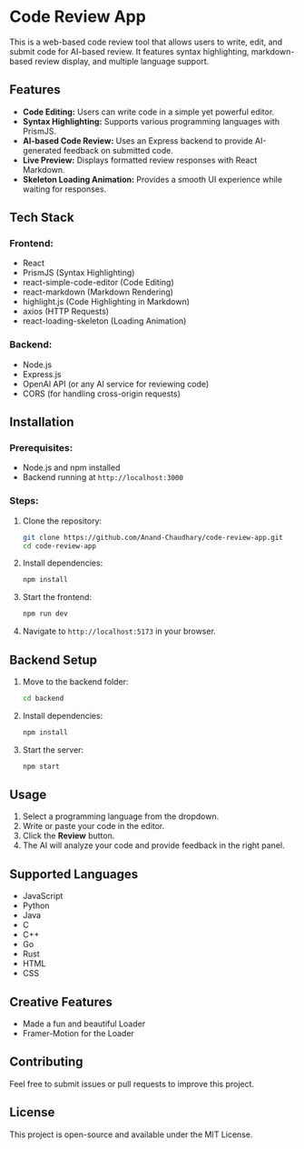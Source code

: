 # Code Review App

This is a web-based code review tool that allows users to write, edit, and submit code for AI-based review. It features syntax highlighting, markdown-based review display, and multiple language support.

## Features
- **Code Editing:** Users can write code in a simple yet powerful editor.
- **Syntax Highlighting:** Supports various programming languages with PrismJS.
- **AI-based Code Review:** Uses an Express backend to provide AI-generated feedback on submitted code.
- **Live Preview:** Displays formatted review responses with React Markdown.
- **Skeleton Loading Animation:** Provides a smooth UI experience while waiting for responses.

## Tech Stack
### Frontend:
- React
- PrismJS (Syntax Highlighting)
- react-simple-code-editor (Code Editing)
- react-markdown (Markdown Rendering)
- highlight.js (Code Highlighting in Markdown)
- axios (HTTP Requests)
- react-loading-skeleton (Loading Animation)

### Backend:
- Node.js
- Express.js
- OpenAI API (or any AI service for reviewing code)
- CORS (for handling cross-origin requests)

## Installation
### Prerequisites:
- Node.js and npm installed
- Backend running at `http://localhost:3000`

### Steps:
1. Clone the repository:
   ```sh
   git clone https://github.com/Anand-Chaudhary/code-review-app.git
   cd code-review-app
   ```

2. Install dependencies:
   ```sh
   npm install
   ```

3. Start the frontend:
   ```sh
   npm run dev
   ```

4. Navigate to `http://localhost:5173` in your browser.

## Backend Setup
1. Move to the backend folder:
   ```sh
   cd backend
   ```
2. Install dependencies:
   ```sh
   npm install
   ```
3. Start the server:
   ```sh
   npm start
   ```

## Usage
1. Select a programming language from the dropdown.
2. Write or paste your code in the editor.
3. Click the **Review** button.
4. The AI will analyze your code and provide feedback in the right panel.

## Supported Languages
- JavaScript
- Python
- Java
- C
- C++
- Go
- Rust
- HTML
- CSS

## Creative Features
- Made a fun and beautiful Loader
- Framer-Motion for the Loader

## Contributing
Feel free to submit issues or pull requests to improve this project.

## License
This project is open-source and available under the MIT License.

